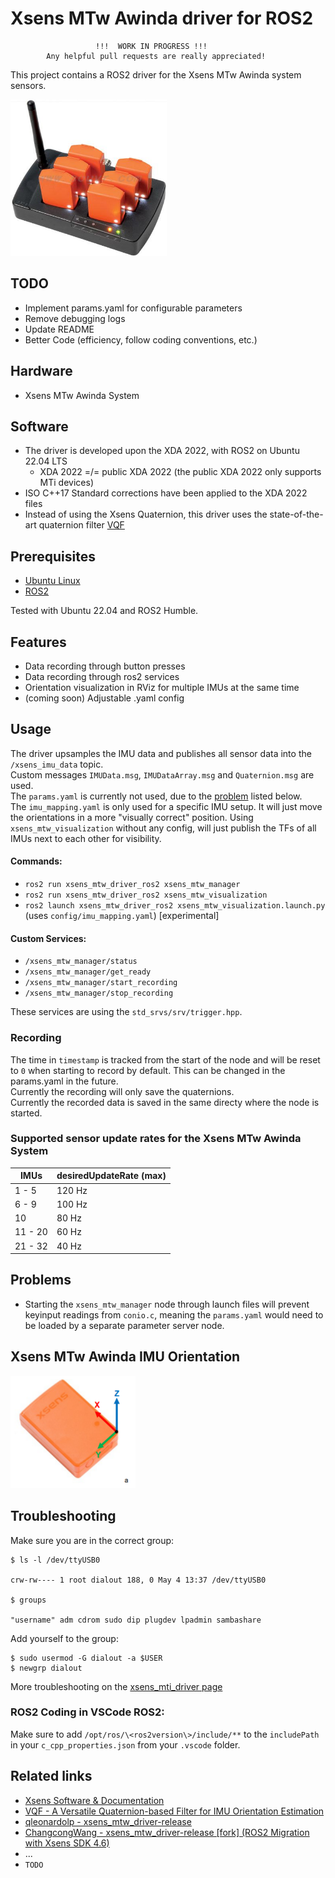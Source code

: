 # Xsens MTw Awinda driver for ROS2
```
                   !!!  WORK IN PROGRESS !!!
        Any helpful pull requests are really appreciated!
```
This project contains a ROS2 driver for the Xsens MTw Awinda system sensors.

<img src="xsens_mtw_awinda_system.jpg" alt="Image Description" width="250" height="250">


## TODO

- Implement params.yaml for configurable parameters
- Remove debugging logs
- Update README
- Better Code (efficiency, follow coding conventions, etc.)


## Hardware

- Xsens MTw Awinda System


## Software

- The driver is developed upon the XDA 2022, with ROS2 on Ubuntu 22.04 LTS
    - XDA 2022 =/= public XDA 2022 (the public XDA 2022 only supports MTi devices)
- ISO C++17 Standard corrections have been applied to the XDA 2022 files
- Instead of using the Xsens Quaternion, this driver uses the state-of-the-art quaternion filter [VQF](https://doi.org/10.1016/j.inffus.2022.10.014)


## Prerequisites

- [Ubuntu Linux](https://www.releases.ubuntu.com/)
- [ROS2](https://docs.ros.org/)

Tested with Ubuntu 22.04 and ROS2 Humble.


## Features

- Data recording through button presses
- Data recording through ros2 services
- Orientation visualization in RViz for multiple IMUs at the same time
- (coming soon) Adjustable .yaml config


## Usage

The driver upsamples the IMU data and publishes all sensor data into the `/xsens_imu_data` topic. \
Custom messages `IMUData.msg`, `IMUDataArray.msg` and `Quaternion.msg` are used. \
The `params.yaml` is currently not used, due to the [problem](#problems) listed below. \
The `imu_mapping.yaml` is only used for a specific IMU setup. It will just move the orientations in a more "visually correct" position. Using `xsens_mtw_visualization` without any config, will just publish the TFs of all IMUs next to each other for visibility.

#### Commands:

- `ros2 run xsens_mtw_driver_ros2 xsens_mtw_manager`
- `ros2 run xsens_mtw_driver_ros2 xsens_mtw_visualization`
- `ros2 launch xsens_mtw_driver_ros2 xsens_mtw_visualization.launch.py` (uses `config/imu_mapping.yaml`) [experimental]

#### Custom Services:

- `/xsens_mtw_manager/status`
- `/xsens_mtw_manager/get_ready`
- `/xsens_mtw_manager/start_recording`
- `/xsens_mtw_manager/stop_recording`

These services are using the `std_srvs/srv/trigger.hpp`.


### Recording

The time in `timestamp` is tracked from the start of the node and will be reset to `0` when starting to record by default. This can be changed in the params.yaml in the future. \
Currently the recording will only save the quaternions. \
Currently the recorded data is saved in the same directy where the node is started.

### Supported sensor update rates for the Xsens MTw Awinda System

|    IMUs  | desiredUpdateRate (max) |
|----------|-------------------------|
|   1 - 5  |           120 Hz        |
|   6 - 9  |           100 Hz        |
|      10  |            80 Hz        |
| 11 - 20  |            60 Hz        |
| 21 - 32  |            40 Hz        |


## Problems

- Starting the `xsens_mtw_manager` node through launch files will prevent keyinput readings from `conio.c`, meaning the `params.yaml` would need to be loaded by a separate parameter server node.


## Xsens MTw Awinda IMU Orientation

<img src="xsens_mtw_awinda_imu.png" alt="Image Description" width="200" height="180">


## Troubleshooting

Make sure you are in the correct group:

```
$ ls -l /dev/ttyUSB0

crw-rw---- 1 root dialout 188, 0 May 4 13:37 /dev/ttyUSB0

$ groups

"username" adm cdrom sudo dip plugdev lpadmin sambashare
```

Add yourself to the group:
```
$ sudo usermod -G dialout -a $USER
$ newgrp dialout
```

More troubleshooting on the [xsens_mti_driver page](http://wiki.ros.org/xsens_mti_driver)


### ROS2 Coding in VSCode ROS2:

Make sure to add `/opt/ros/\<ros2version\>/include/**` to the `includePath` in your `c_cpp_properties.json` from your `.vscode` folder.


## Related links

- [Xsens Software & Documentation](https://www.movella.com/support/software-documentation)
- [VQF - A Versatile Quaternion-based Filter for IMU Orientation Estimation](https://vqf.readthedocs.io/)
- [qleonardolp - xsens_mtw_driver-release](https://github.com/qleonardolp/xsens_mtw_driver-release)
- [ChangcongWang - xsens_mtw_driver-release [fork] (ROS2 Migration with Xsens SDK 4.6)](https://github.com/ChangcongWang/xsens_mtw_driver-release)
- ...
- `TODO`